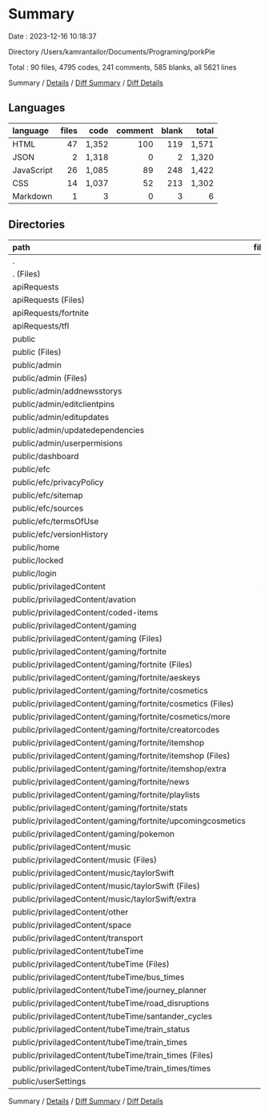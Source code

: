 # Summary

Date : 2023-12-16 10:18:37

Directory /Users/kamrantailor/Documents/Programing/porkPie

Total : 90 files,  4795 codes, 241 comments, 585 blanks, all 5621 lines

Summary / [Details](details.md) / [Diff Summary](diff.md) / [Diff Details](diff-details.md)

## Languages
| language | files | code | comment | blank | total |
| :--- | ---: | ---: | ---: | ---: | ---: |
| HTML | 47 | 1,352 | 100 | 119 | 1,571 |
| JSON | 2 | 1,318 | 0 | 2 | 1,320 |
| JavaScript | 26 | 1,085 | 89 | 248 | 1,422 |
| CSS | 14 | 1,037 | 52 | 213 | 1,302 |
| Markdown | 1 | 3 | 0 | 3 | 6 |

## Directories
| path | files | code | comment | blank | total |
| :--- | ---: | ---: | ---: | ---: | ---: |
| . | 90 | 4,795 | 241 | 585 | 5,621 |
| . (Files) | 4 | 1,346 | 6 | 13 | 1,365 |
| apiRequests | 7 | 261 | 26 | 69 | 356 |
| apiRequests (Files) | 4 | 139 | 13 | 41 | 193 |
| apiRequests/fortnite | 2 | 86 | 10 | 20 | 116 |
| apiRequests/tfl | 1 | 36 | 3 | 8 | 47 |
| public | 79 | 3,188 | 209 | 503 | 3,900 |
| public (Files) | 7 | 558 | 25 | 114 | 697 |
| public/admin | 9 | 256 | 13 | 37 | 306 |
| public/admin (Files) | 2 | 95 | 3 | 11 | 109 |
| public/admin/addnewsstorys | 1 | 14 | 2 | 1 | 17 |
| public/admin/editclientpins | 1 | 14 | 2 | 1 | 17 |
| public/admin/editupdates | 1 | 14 | 2 | 1 | 17 |
| public/admin/updatedependencies | 1 | 14 | 2 | 1 | 17 |
| public/admin/userpermisions | 3 | 105 | 2 | 22 | 129 |
| public/dashboard | 3 | 153 | 5 | 26 | 184 |
| public/efc | 5 | 197 | 8 | 14 | 219 |
| public/efc/privacyPolicy | 1 | 42 | 2 | 9 | 53 |
| public/efc/sitemap | 1 | 82 | 2 | 2 | 86 |
| public/efc/sources | 1 | 58 | 2 | 1 | 61 |
| public/efc/termsOfUse | 1 | 15 | 2 | 1 | 18 |
| public/efc/versionHistory | 1 | 0 | 0 | 1 | 1 |
| public/home | 4 | 416 | 26 | 80 | 522 |
| public/locked | 1 | 16 | 2 | 1 | 19 |
| public/login | 3 | 201 | 9 | 41 | 251 |
| public/privilagedContent | 46 | 1,377 | 119 | 189 | 1,685 |
| public/privilagedContent/avation | 1 | 14 | 2 | 1 | 17 |
| public/privilagedContent/coded-items | 1 | 14 | 2 | 1 | 17 |
| public/privilagedContent/gaming | 25 | 993 | 83 | 150 | 1,226 |
| public/privilagedContent/gaming (Files) | 1 | 29 | 2 | 1 | 32 |
| public/privilagedContent/gaming/fortnite | 23 | 950 | 79 | 148 | 1,177 |
| public/privilagedContent/gaming/fortnite (Files) | 1 | 58 | 2 | 3 | 63 |
| public/privilagedContent/gaming/fortnite/aeskeys | 2 | 68 | 3 | 9 | 80 |
| public/privilagedContent/gaming/fortnite/cosmetics | 4 | 199 | 26 | 45 | 270 |
| public/privilagedContent/gaming/fortnite/cosmetics (Files) | 2 | 82 | 20 | 22 | 124 |
| public/privilagedContent/gaming/fortnite/cosmetics/more | 2 | 117 | 6 | 23 | 146 |
| public/privilagedContent/gaming/fortnite/creatorcodes | 1 | 14 | 2 | 1 | 17 |
| public/privilagedContent/gaming/fortnite/itemshop | 7 | 264 | 27 | 42 | 333 |
| public/privilagedContent/gaming/fortnite/itemshop (Files) | 4 | 134 | 21 | 30 | 185 |
| public/privilagedContent/gaming/fortnite/itemshop/extra | 3 | 130 | 6 | 12 | 148 |
| public/privilagedContent/gaming/fortnite/news | 2 | 77 | 2 | 11 | 90 |
| public/privilagedContent/gaming/fortnite/playlists | 2 | 42 | 4 | 5 | 51 |
| public/privilagedContent/gaming/fortnite/stats | 3 | 214 | 11 | 31 | 256 |
| public/privilagedContent/gaming/fortnite/upcomingcosmetics | 1 | 14 | 2 | 1 | 17 |
| public/privilagedContent/gaming/pokemon | 1 | 14 | 2 | 1 | 17 |
| public/privilagedContent/music | 4 | 71 | 6 | 8 | 85 |
| public/privilagedContent/music (Files) | 1 | 43 | 2 | 4 | 49 |
| public/privilagedContent/music/taylorSwift | 3 | 28 | 4 | 4 | 36 |
| public/privilagedContent/music/taylorSwift (Files) | 2 | 14 | 2 | 3 | 19 |
| public/privilagedContent/music/taylorSwift/extra | 1 | 14 | 2 | 1 | 17 |
| public/privilagedContent/other | 1 | 14 | 2 | 1 | 17 |
| public/privilagedContent/space | 1 | 14 | 2 | 1 | 17 |
| public/privilagedContent/transport | 1 | 14 | 2 | 1 | 17 |
| public/privilagedContent/tubeTime | 12 | 243 | 20 | 26 | 289 |
| public/privilagedContent/tubeTime (Files) | 1 | 53 | 2 | 3 | 58 |
| public/privilagedContent/tubeTime/bus_times | 1 | 14 | 2 | 1 | 17 |
| public/privilagedContent/tubeTime/journey_planner | 1 | 14 | 2 | 1 | 17 |
| public/privilagedContent/tubeTime/road_disruptions | 1 | 14 | 2 | 1 | 17 |
| public/privilagedContent/tubeTime/santander_cycles | 1 | 14 | 2 | 1 | 17 |
| public/privilagedContent/tubeTime/train_status | 1 | 14 | 2 | 1 | 17 |
| public/privilagedContent/tubeTime/train_times | 6 | 120 | 8 | 18 | 146 |
| public/privilagedContent/tubeTime/train_times (Files) | 3 | 76 | 3 | 11 | 90 |
| public/privilagedContent/tubeTime/train_times/times | 3 | 44 | 5 | 7 | 56 |
| public/userSettings | 1 | 14 | 2 | 1 | 17 |

Summary / [Details](details.md) / [Diff Summary](diff.md) / [Diff Details](diff-details.md)